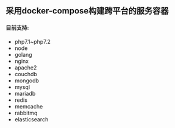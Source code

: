 ## 采用docker-compose构建跨平台的服务容器

#### 目前支持:

- php7.1~php7.2
- node
- golang
- nginx
- apache2
- couchdb
- mongodb
- mysql
- mariadb
- redis
- memcache
- rabbitmq
- elasticsearch
